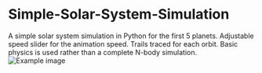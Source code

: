 # Simple-Solar-System-Simulation
A simple solar system simulation in Python for the first 5 planets. 
 Adjustable speed slider for the animation speed. 
 Trails traced for each orbit. 
 Basic physics is used rather than a complete N-body simulation.
![Example image](https://github.com/georgeh1ll/Simple-Solar-System-Simulation/assets/11806169/8d9c84f8-23cd-49a2-97de-d7d6b374da92)
